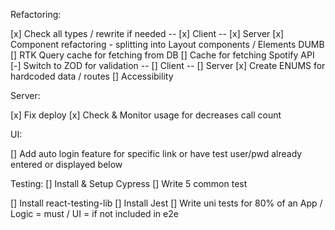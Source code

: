 Refactoring:

[x] Check all types / rewrite if needed
-- [x] Client
-- [x] Server
[x] Component refactoring - splitting into Layout components / Elements DUMB
[] RTK Query cache for fetching from DB
[] Cache for fetching Spotify API
[-] Switch to ZOD for validation
-- [] Client
-- [] Server
[x] Create ENUMS for hardcoded data / routes
[] Accessibility

Server:

[x] Fix deploy
[x] Check & Monitor usage for decreases call count

UI:

[] Add auto login feature for specific link or have test user/pwd already entered or displayed below

Testing:
[] Install & Setup Cypress
[] Write 5 common test

[] Install react-testing-lib
[] Install Jest
[] Write uni tests for 80% of an App / Logic = must / UI = if not included in e2e
